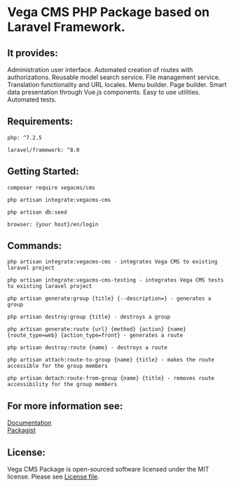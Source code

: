 
# Vega CMS PHP Package based on Laravel Framework. 

## It provides:

   Administration user interface.
   Automated creation of routes with authorizations.
   Reusable model search service.
   File management service.
   Translation functionality and URL locales.
   Menu builder.
   Page builder.
   Smart data presentation through Vue.js components.
   Easy to use utilities.
   Automated tests.
    
## Requirements:

    php: ^7.2.5

    laravel/framework: ^8.0

## Getting Started: 

    composer require vegacms/cms
 
    php artisan integrate:vegacms-cms

    php artisan db:seed

    browser: {your host}/en/login

## Commands:

    php artisan integrate:vegacms-cms - integrates Vega CMS to existing laravel project 
    
    php artisan integrate:vegacms-cms-testing - integrates Vega CMS tests to existing laravel project

    php artisan generate:group {title} {--description=} - generates a group

    php artisan destroy:group {title} - destroys a group

    php artisan generate:route {url} {method} {action} {name} {route_type=web} {action_type=front} - generates a route

    php artisan destroy:route {name} - destroys a route

    php artisan attach:route-to-group {name} {title} - makes the route accessible for the group members

    php artisan detach:route-from-group {name} {title} - removes route accessibility for the group members
    
## For more information see:   
    
[Documentation](https://vegacms.com)   
[Packagist](https://packagist.org/packages/vegacms/cms) 

## License:

Vega CMS Package is open-sourced software licensed under the MIT license. Please see [License file](LICENSE).
